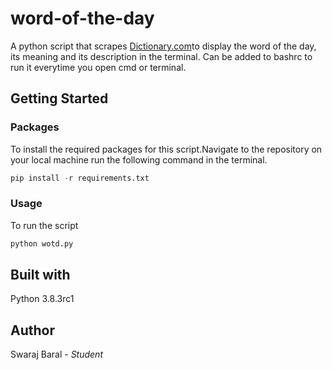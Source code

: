# word-of-the-day
A python script that scrapes [Dictionary.com](https://www.dictionary.com/)to display the word of the day, its meaning and its description in the terminal. Can be added to bashrc to run it everytime you open cmd or terminal.

## Getting Started
### Packages
To install the required packages for this script.Navigate to the repository on your local machine run the following command in the terminal.
```python
pip install -r requirements.txt
```
### Usage
To run the script
```python
python wotd.py
```

## Built with
Python 3.8.3rc1

## Author
Swaraj Baral - *Student*
